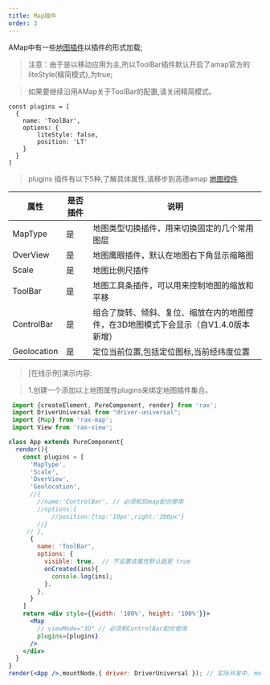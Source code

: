 ```yaml
---
title: Map插件
order: 3
---
```


AMap中有一些[地图插件](https://lbs.amap.com/api/javascript-api/guide/abc/plugins)以插件的形式加载;

> 注意：由于是以移动应用为主,所以ToolBar插件默认开启了amap官方的liteStyle(精简模式),为true;

> 如果要继续沿用AMap关于ToolBar的配置,请关闭精简模式。

```
const plugins = [
  {
  	name: 'ToolBar',
    options: {
        liteStyle: false,
        position: 'LT'
    }
  }
]
```
> plugins 插件有以下5种,了解具体属性,请移步到高德amap [地图控件](http://lbs.amap.com/api/javascript-api/reference/map-control)

| 属性 | 是否插件 | 说明 |
|------|-----|-----|
| MapType | 是 | 地图类型切换插件，用来切换固定的几个常用图层 |
| OverView | 是 | 地图鹰眼插件，默认在地图右下角显示缩略图 |
| Scale | 是 | 地图比例尺插件 |
| ToolBar | 是 | 地图工具条插件，可以用来控制地图的缩放和平移 |
| ControlBar | 是 | 组合了旋转、倾斜、复位、缩放在内的地图控件，在3D地图模式下会显示（自V1.4.0版本新增） |
| Geolocation | 是 | 定位当前位置,包括定位图标,当前经纬度位置 |

> [在线示例]演示内容:

> 1.创建一个添加以上地图属性plugins来绑定地图插件集合。

```jsx
 import {createElement, PureComponent, render} from 'rax';
 import DriverUniversal from "driver-universal";
 import {Map} from 'rax-map';
 import View from 'rax-view';

class App extends PureComponent{
  render(){
    const plugins = [
      'MapType',
      'Scale',
      'OverView',
      'Geolocation',
      //{
        //name:'ControlBar', // 必须和3Dmap配合使用
        //options:{
            //position:{top:'10px',right:'200px'}
        //}
     // },
      {
        name: 'ToolBar',
        options: {
          visible: true,  // 不设置该属性默认就是 true
          onCreated(ins){
            console.log(ins);
          },
        },
      }
    ]
    return <div style={{width: '100%', height: '100%'}}>
      <Map
        // viewMode="3D" // 必须和ControlBar配合使用
        plugins={plugins}
      />
    </div>
  }
}
render(<App />,mountNode,{ driver: DriverUniversal }); // 实际开发中, mountNode不用传，这里是为了放入示例dom中;
```
